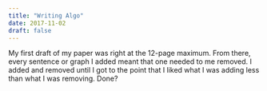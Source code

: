 ```yaml
---
title: "Writing Algo"
date: 2017-11-02
draft: false
---
```


My first draft of my paper was right at the 12-page maximum. From there, 
every sentence or graph I added meant that one needed to me removed. 
I added and removed until I got to the point that I liked what I was 
adding less than what I was removing. Done?
<!--more-->
